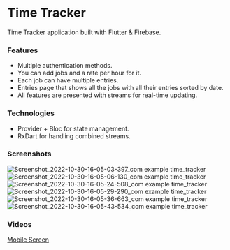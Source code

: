 # Time Tracker
Time Tracker application built with Flutter & Firebase.

### Features

- Multiple authentication methods.
- You can add jobs and a rate per hour for it.
- Each job can have multiple entries.
- Entries page that shows all the jobs with all their entries sorted by date.
- All features are presented with streams for real-time updating.

### Technologies
- Provider + Bloc for state management.
- RxDart for handling combined streams.

### Screenshots

![Screenshot_2022-10-30-16-05-03-397_com example time_tracker](https://user-images.githubusercontent.com/46372418/198880139-cc51fedd-7ef4-45e4-a1d2-d79513d8d00c.jpg)
![Screenshot_2022-10-30-16-05-06-130_com example time_tracker](https://user-images.githubusercontent.com/46372418/198880141-81aa563d-c250-4ba6-9ade-79e88fb74899.jpg)
![Screenshot_2022-10-30-16-05-24-508_com example time_tracker](https://user-images.githubusercontent.com/46372418/198880151-59bf6e02-87de-4555-ab85-f3b6c7d72b69.jpg)
![Screenshot_2022-10-30-16-05-29-290_com example time_tracker](https://user-images.githubusercontent.com/46372418/198880157-e5bc3d5a-864b-4692-aec3-f77bf5f4b249.jpg)
![Screenshot_2022-10-30-16-05-36-663_com example time_tracker](https://user-images.githubusercontent.com/46372418/198880158-45f18c21-4801-43da-8693-7c43c2c506df.jpg)
![Screenshot_2022-10-30-16-05-43-534_com example time_tracker](https://user-images.githubusercontent.com/46372418/198880161-319933e6-86c0-46b1-8022-541f85150a52.jpg)

### Videos

[Mobile Screen](https://drive.google.com/file/d/1bhQsb5KuSlnG5Z8pgcURORLnJF-l3AMT/view?usp=sharing) <br>
